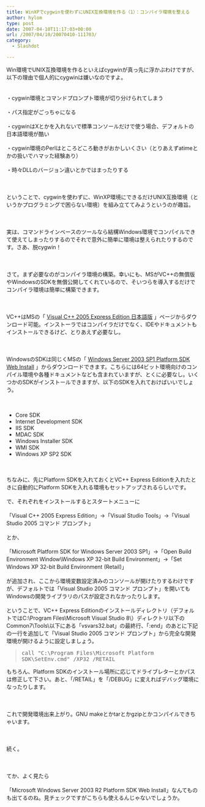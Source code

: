 ```yaml
---
title: WinXPでcygwinを使わずにUNIX互換環境を作る（1）：コンパイラ環境を整える
author: hylom
type: post
date: 2007-04-10T11:17:03+00:00
url: /2007/04/10/20070410-111703/
category:
  - Slashdot

---
```

Win環境でUNIX互換環境を作るといえばcygwinが真っ先に浮かぶわけですが、以下の理由で個人的にcygwinは嫌いなのですよ。  
</br>   
・cygwin環境とコマンドプロンプト環境が切り分けられてしまう</br>   
・パス指定がごっちゃになる</br>   
・cygwinはXとかを入れないで標準コンソールだけで使う場合、デフォルトの日本語環境が酷い</br>   
・cygwin環境のPerlはところどころ動きがおかしいくさい（とりあえずatimeとかの扱いでハマッた経験あり）</br>   
・時々DLLのバージョン違いとかではまったりする</br>  
</br>   
ということで、cygwinを使わずに、WinXP環境にできるだけUNIX互換環境（というかプログラミングで困らない環境）を組み立ててみようというのが趣旨。</br>  
</br>   
実は、コマンドラインベースのツールなら結構Windows環境でコンパイルできて使えてしまったりするのでそれで意外に簡単に環境は整えられたりするのです。さあ、脱cygwin！</br>  
</br>   
さて。まず必要なのがコンパイラ環境の構築。幸いにも、MSがVC++の無償版やWindowsのSDKを無償公開してくれているので、そいつらを導入するだけでコンパイラ環境は簡単に構築できます。</br>  
</br>   
VC++はMSの「   [Visual C++ 2005 Express Edition 日本語版][1] 」ページからダウンロード可能。インストーラではコンパイラだけでなく、IDEやドキュメントもインストールできるけど、とりあえず必要なし。</br>  
</br>   
WindowsのSDKは同じくMSの「   [Windows Server 2003 SP1 Platform SDK Web Install][2] 」からダウンロードできます。こちらには64ビット環境向けのコンパイル環境や各種ドキュメントなども含まれていますが、とくに必要なし。いくつかのSDKがインストールできますが、以下のSDKを入れておけばいいでしょう。</br>  
</br> 

  * Core SDK 
  * Internet Development SDK 
  * IIS SDK 
  * MDAC SDK 
  * Windows Installer SDK 
  * WMI SDK 
  * Windows XP SP2 SDK 

</br>  
</br>   
ちなみに、先にPlatform SDKを入れておくとVC++ Express Editionを入れたときに自動的にPlatform SDKを入れる環境もセットアップされるらしいです。</br>  
</br>   
で、それぞれをインストールするとスタートメニューに</br>  
</br>   
「Visual C++ 2005 Express Edition」→「Visual Studio Tools」→「Visual Studio 2005 コマンド プロンプト」</br>  
</br>   
とか、</br>  
</br>   
「Microsoft Platform SDK for Windows Server 2003 SP1」→「Open Build Environment Window\Windows XP 32-bit Build Environment」→「Set Windows XP 32-bit Build Environment (Retail)」</br>  
</br>   
が追加され、ここから環境変数設定済みのコンソールが開けたりするわけですが、デフォルトでは「Visual Studio 2005 コマンド プロンプト」を開いてもWindowsの開発ライブラリのパスが設定されなかったりします。</br>  
</br>   
ということで、VC++ Express Editionのインストールディレクトリ（デフォルトではC:\Program Files\Microsoft Visual Studio 8\）ディレクトリ以下のCommon7\Tools\以下にある「vsvars32.bat」の最終行、「:end」のあとに下記の一行を追加して「Visual Studio 2005 コマンド プロンプト」から完全な開発環境が開けるように設定しましょう。 

> <div>
>   <tt> call "C:\Program Files\Microsoft Platform SDK\SetEnv.cmd" /XP32 /RETAIL </tt>
> </div>

もちろん、Platform SDKのインストール場所に応じてドライブレターとかパスは修正して下さい。あと、「/RETAIL」を「/DEBUG」に変えればデバッグ環境になったりします。</br>  
</br>   
これで開発環境出来上がり。GNU makeとかtarとかgzipとかコンパイルできちゃいます。</br>  
</br>   
続く。</br>  
</br>   
てか、よく見たら  [][3]</br>   
「Microsoft Windows Server 2003 R2 Platform SDK Web Install」なんてものも出てるのね。見チェックですがこちらも使えるんじゃないでしょうか。</br>  
</br>

 [1]: http://www.microsoft.com/japan/msdn/vstudio/express/visualc/
 [2]: http://www.microsoft.com/msdownload/platformsdk/sdkupdate/
 [3]: http://www.microsoft.com/downloads/details.aspx?FamilyId=0BAF2B35-C656-4969-ACE8-E4C0C0716ADB&displaylang=en
